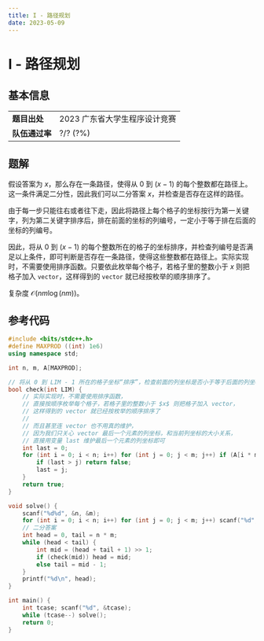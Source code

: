 ```yaml
---
title: I - 路径规划
date: 2023-05-09
---
```


# I - 路径规划

## 基本信息

<table>
<tr>
<td><b>题目出处</b></td><td>2023 广东省大学生程序设计竞赛</td>
</tr>
<tr>
<td><b>队伍通过率</b></td><td>?/? (?%)</td>
</tr>
</table>

## 题解

假设答案为 $x$，那么存在一条路径，使得从 $0$ 到 $(x - 1)$ 的每个整数都在路径上。这一条件满足二分性，因此我们可以二分答案 $x$，并检查是否存在这样的路径。

由于每一步只能往右或者往下走，因此将路径上每个格子的坐标按行为第一关键字，列为第二关键字排序后，排在前面的坐标的列编号，一定小于等于排在后面的坐标的列编号。

因此，将从 $0$ 到 $(x - 1)$ 的每个整数所在的格子的坐标排序，并检查列编号是否满足以上条件，即可判断是否存在一条路径，使得这些整数都在路径上。实际实现时，不需要使用排序函数。只要依此枚举每个格子，若格子里的整数小于 $x$ 则把格子加入 `vector`，这样得到的 `vector` 就已经按枚举的顺序排序了。

复杂度 $\mathcal{O}(nm\log(nm))$。

## 参考代码

```c++ linenums="1"
#include <bits/stdc++.h>
#define MAXPROD ((int) 1e6)
using namespace std;

int n, m, A[MAXPROD];

// 将从 0 到 LIM - 1 所在的格子坐标“排序”，检查前面的列坐标是否小于等于后面的列坐标
bool check(int LIM) {
    // 实际实现时，不需要使用排序函数，
    // 直接按顺序枚举每个格子，若格子里的整数小于 $x$ 则把格子加入 vector，
    // 这样得到的 vector 就已经按枚举的顺序排序了
    //
    // 而且甚至连 vector 也不用真的维护，
    // 因为我们只关心 vector 最后一个元素的列坐标，和当前列坐标的大小关系，
    // 直接用变量 last 维护最后一个元素的列坐标即可
    int last = 0;
    for (int i = 0; i < n; i++) for (int j = 0; j < m; j++) if (A[i * m + j] < LIM) {
        if (last > j) return false;
        last = j;
    }
    return true;
}

void solve() {
    scanf("%d%d", &n, &m);
    for (int i = 0; i < n; i++) for (int j = 0; j < m; j++) scanf("%d", &A[i * m + j]);
    // 二分答案
    int head = 0, tail = n * m;
    while (head < tail) {
        int mid = (head + tail + 1) >> 1;
        if (check(mid)) head = mid;
        else tail = mid - 1;
    }
    printf("%d\n", head);
}

int main() {
    int tcase; scanf("%d", &tcase);
    while (tcase--) solve();
    return 0;
}
```
